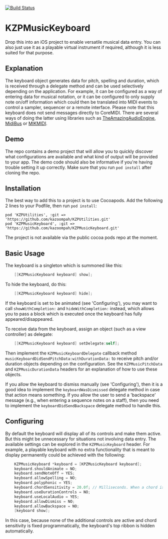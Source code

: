 [![Build Status](https://travis-ci.org/kazoompah/KZPMusicKeyboard.svg?branch=master)](https://travis-ci.org/kazoompah/KZPMusicKeyboard)

KZPMusicKeyboard 
============

Drop this into an iOS project to enable versatile musical data entry. You can also just use it as a playable virtual instrument if required, although it is less suited for that purpose.

Explanation
-----------

The keyboard object generates data for pitch, spelling and duration, which is received through a delegate method and can be used selectively depending on the application. For example, it can be configured as a way of entering data for musical notation, or it can be configured to only supply note on/off information which could then be translated into MIDI events to control a sampler, sequencer or a remote interface. Please note that this keyboard does not send messages directly to CoreMIDI. There are several ways of doing the latter using libraries such as [TheAmazingAudioEngine](http://theamazingaudioengine.com/), [MidiBus](http://www.audeonic.com/midibus/) or [MIKMIDI](https://github.com/mixedinkey-opensource/MIKMIDI).

Demo
----

The repo contains a demo project that will allow you to quickly discover what configurations are available and what kind of output will be provided to your app. The demo code should also be informative if you're having trouble setting it up correctly. Make sure that you run `pod install` after cloning the repo.

Installation
------------

The best way to add this to a project is to use Cocoapods. Add the following 2 lines to your Podfile, then run `pod install`:

	pod 'KZPUtilities', :git => 'https://github.com/kazoompah/KZPUtilities.git'
	pod 'KZPMusicKeyboard', :git => 'https://github.com/kazoompah/KZPMusicKeyboard.git'	

The project is not available via the public cocoa pods repo at the moment.

Basic Usage 
------

The keyboard is a singleton which is summoned like this:
```objective-c
	[[KZPMusicKeyboard keyboard] show];
```

To hide the keyboard, do this:
```objective-c
	[[KZPMusicKeyboard keyboard] hide];
```

If the keyboard is set to be animated (see 'Configuring'), you may want to call `showWithCompletion:` and `hideWithCompletion:` instead, which allows you to pass a block which is executed once the keyboard has fully appeared/disappeared.

To receive data from the keyboard, assign an object (such as a view controller) as delegate:

```objective-c
	[[KZPMusicKeyboard keyboard] setDelegate:self];
```

Then implement the `KZPMusicKeyboardDelegate` callback method `musicKeyboardDidSendPitchData:withDurationData:` to receive pitch and/or duration objects depending on the configuration. See the `KZPMusicPitchData` and `KZPMusicDurationData` headers for an explanation of how to use these objects.

If you allow the keyboard to dismiss manually (see 'Configuring'), then it is a good idea to implement the `keyboardWasDismissed` delegate method in case that action means something. If you allow the user to send a 'backspace' message (e.g., when entering a sequence notes on a staff), then you need to implement the `keyboardDidSendBackspace` delegate method to handle this.

Configuring
-----------

By default the keyboard will display all of its controls and make them active. But this might be unnecessary for situations not involving data entry. The available settings can be explored in the `KZPMusicKeyboard` header. For example, a playable keyboard with no extra functionality that is meant to display permanently could be achieved with the following:

```objective-c
 	KZPMusicKeyboard *keyboard = [KPZMusicKeyboard keyboard];
	keyboard.shouldAnimate = NO;
	keyboard.sendNoteOff = YES;
	keyboard.allowSpelling = NO;
	keyboard.polyphonic = YES;
	keyboard.chordSensitivity = 20.0f; // Milliseconds. When a chord is detected, all its notes are delivered in a single pitch data object.
	keyboard.useDurationControls = NO;
	keyboard.useLocalAudio = YES;
	keyboard.allowDismiss = NO;
	keyboard.allowBackspace = NO;
	[keyboard show];
```

In this case, because none of the additional controls are active and chord sensitivity is fixed programmatically, the keyboard's top ribbon is hidden automatically. 